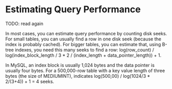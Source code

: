 # Estimating Query Performance

TODO: read again

In most cases, you can estimate query performance by counting disk seeks. For small tables, you can usually find a row in one disk seek (because the index is probably cached). For bigger tables, you can estimate that, using B-tree indexes, you need this many seeks to find a row: log(row_count) / log(index_block_length / 3 * 2 / (index_length + data_pointer_length)) + 1.

In MySQL, an index block is usually 1,024 bytes and the data pointer is usually four bytes. For a 500,000-row table with a key value length of three bytes (the size of MEDIUMINT), indicates log(500,00) / log(1024/3 * 2/(3+4)) + 1 = 4 seeks.


